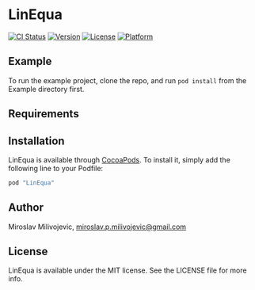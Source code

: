 # LinEqua

[![CI Status](http://img.shields.io/travis/mmiroslav/LinEqua.svg?style=flat)](https://travis-ci.org/mmiroslav/LinEqua)
[![Version](https://img.shields.io/cocoapods/v/LinEqua.svg?style=flat)](http://cocoapods.org/pods/LinEqua)
[![License](https://img.shields.io/cocoapods/l/LinEqua.svg?style=flat)](http://cocoapods.org/pods/LinEqua)
[![Platform](https://img.shields.io/cocoapods/p/LinEqua.svg?style=flat)](http://cocoapods.org/pods/LinEqua)

## Example

To run the example project, clone the repo, and run `pod install` from the Example directory first.

## Requirements

## Installation

LinEqua is available through [CocoaPods](http://cocoapods.org). To install
it, simply add the following line to your Podfile:

```ruby
pod "LinEqua"
```

## Author

Miroslav Milivojevic, miroslav.p.milivojevic@gmail.com

## License

LinEqua is available under the MIT license. See the LICENSE file for more info.
